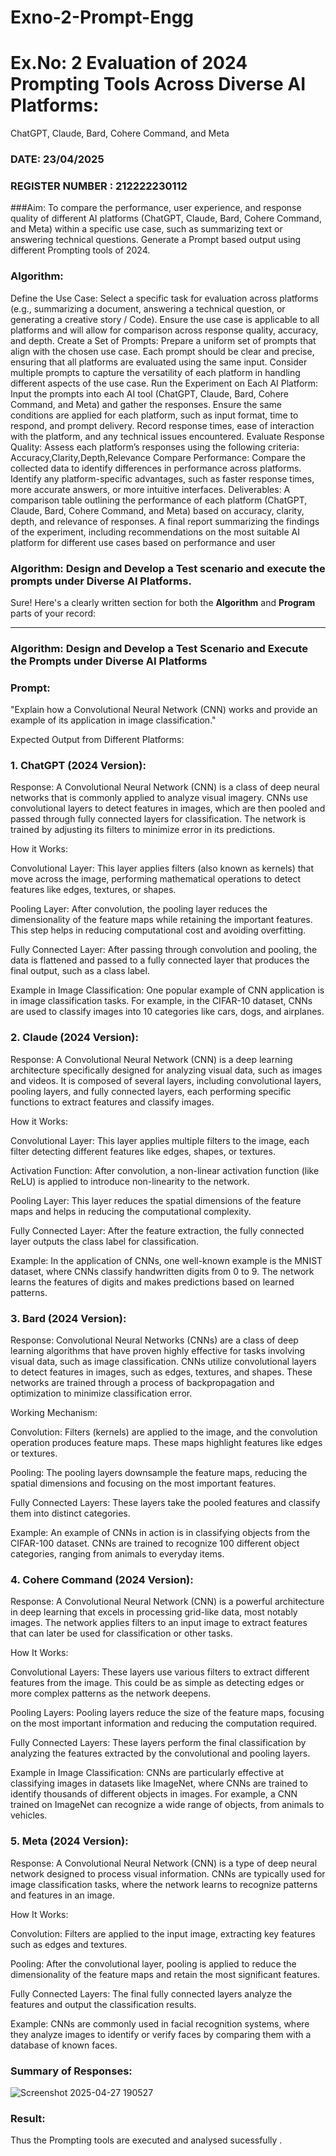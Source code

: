 # Exno-2-Prompt-Engg

# Ex.No: 2 	Evaluation of 2024 Prompting Tools Across Diverse AI Platforms: 
ChatGPT, Claude, Bard, Cohere Command, and Meta 
### DATE: 23/04/2025                                                                            
### REGISTER NUMBER : 212222230112
 
###Aim:
To compare the performance, user experience, and response quality of different AI platforms (ChatGPT, Claude, Bard, Cohere Command, and Meta) within a specific use case, such as summarizing text or answering technical questions. Generate a Prompt based output using different Prompting tools of 2024.

### Algorithm:
Define the Use Case:
Select a specific task for evaluation across platforms (e.g., summarizing a document, answering a technical question, or generating a creative story / Code).
Ensure the use case is applicable to all platforms and will allow for comparison across response quality, accuracy, and depth.
Create a Set of Prompts:
Prepare a uniform set of prompts that align with the chosen use case.
Each prompt should be clear and precise, ensuring that all platforms are evaluated using the same input.
Consider multiple prompts to capture the versatility of each platform in handling different aspects of the use case.
Run the Experiment on Each AI Platform:
Input the prompts into each AI tool (ChatGPT, Claude, Bard, Cohere Command, and Meta) and gather the responses.
Ensure the same conditions are applied for each platform, such as input format, time to respond, and prompt delivery.
Record response times, ease of interaction with the platform, and any technical issues encountered.
Evaluate Response Quality:
Assess each platform’s responses using the following criteria: Accuracy,Clarity,Depth,Relevance 
Compare Performance:
Compare the collected data to identify differences in performance across platforms.
Identify any platform-specific advantages, such as faster response times, more accurate answers, or more intuitive interfaces.
Deliverables:
A comparison table outlining the performance of each platform (ChatGPT, Claude, Bard, Cohere Command, and Meta) based on accuracy, clarity, depth, and relevance of responses.
A final report summarizing the findings of the experiment, including recommendations on the most suitable AI platform for different use cases based on performance and user 


### Algorithm: Design and Develop a Test scenario and execute the prompts under Diverse AI Platforms.

Sure! Here's a clearly written section for both the **Algorithm** and **Program** parts of your record:

---

### **Algorithm: Design and Develop a Test Scenario and Execute the Prompts under Diverse AI Platforms**

### Prompt:
"Explain how a Convolutional Neural Network (CNN) works and provide an example of its application in image classification."

Expected Output from Different Platforms:

### 1. ChatGPT (2024 Version):
Response:
A Convolutional Neural Network (CNN) is a class of deep neural networks that is commonly applied to analyze visual imagery. CNNs use convolutional layers to detect features in images, which are then pooled and passed through fully connected layers for classification. The network is trained by adjusting its filters to minimize error in its predictions.

How it Works:

Convolutional Layer: This layer applies filters (also known as kernels) that move across the image, performing mathematical operations to detect features like edges, textures, or shapes.

Pooling Layer: After convolution, the pooling layer reduces the dimensionality of the feature maps while retaining the important features. This step helps in reducing computational cost and avoiding overfitting.

Fully Connected Layer: After passing through convolution and pooling, the data is flattened and passed to a fully connected layer that produces the final output, such as a class label.

Example in Image Classification: One popular example of CNN application is in image classification tasks. For example, in the CIFAR-10 dataset, CNNs are used to classify images into 10 categories like cars, dogs, and airplanes.

### 2. Claude (2024 Version):
Response:
A Convolutional Neural Network (CNN) is a deep learning architecture specifically designed for analyzing visual data, such as images and videos. It is composed of several layers, including convolutional layers, pooling layers, and fully connected layers, each performing specific functions to extract features and classify images.

How it Works:

Convolutional Layer: This layer applies multiple filters to the image, each filter detecting different features like edges, shapes, or textures.

Activation Function: After convolution, a non-linear activation function (like ReLU) is applied to introduce non-linearity to the network.

Pooling Layer: This layer reduces the spatial dimensions of the feature maps and helps in reducing the computational complexity.

Fully Connected Layer: After the feature extraction, the fully connected layer outputs the class label for classification.

Example: In the application of CNNs, one well-known example is the MNIST dataset, where CNNs classify handwritten digits from 0 to 9. The network learns the features of digits and makes predictions based on learned patterns.

### 3. Bard (2024 Version):
Response:
Convolutional Neural Networks (CNNs) are a class of deep learning algorithms that have proven highly effective for tasks involving visual data, such as image classification. CNNs utilize convolutional layers to detect features in images, such as edges, textures, and shapes. These networks are trained through a process of backpropagation and optimization to minimize classification error.

Working Mechanism:

Convolution: Filters (kernels) are applied to the image, and the convolution operation produces feature maps. These maps highlight features like edges or textures.

Pooling: The pooling layers downsample the feature maps, reducing the spatial dimensions and focusing on the most important features.

Fully Connected Layers: These layers take the pooled features and classify them into distinct categories.

Example: An example of CNNs in action is in classifying objects from the CIFAR-100 dataset. CNNs are trained to recognize 100 different object categories, ranging from animals to everyday items.

### 4. Cohere Command (2024 Version):
Response:
A Convolutional Neural Network (CNN) is a powerful architecture in deep learning that excels in processing grid-like data, most notably images. The network applies filters to an input image to extract features that can later be used for classification or other tasks.

How It Works:

Convolutional Layers: These layers use various filters to extract different features from the image. This could be as simple as detecting edges or more complex patterns as the network deepens.

Pooling Layers: Pooling layers reduce the size of the feature maps, focusing on the most important information and reducing the computation required.

Fully Connected Layers: These layers perform the final classification by analyzing the features extracted by the convolutional and pooling layers.

Example in Image Classification: CNNs are particularly effective at classifying images in datasets like ImageNet, where CNNs are trained to identify thousands of different objects in images. For example, a CNN trained on ImageNet can recognize a wide range of objects, from animals to vehicles.

### 5. Meta (2024 Version):
Response:
A Convolutional Neural Network (CNN) is a type of deep neural network designed to process visual information. CNNs are typically used for image classification tasks, where the network learns to recognize patterns and features in an image.

How It Works:

Convolution: Filters are applied to the input image, extracting key features such as edges and textures.

Pooling: After the convolutional layer, pooling is applied to reduce the dimensionality of the feature maps and retain the most significant features.

Fully Connected Layers: The final fully connected layers analyze the features and output the classification results.

Example: CNNs are commonly used in facial recognition systems, where they analyze images to identify or verify faces by comparing them with a database of known faces.

### Summary of Responses:

![Screenshot 2025-04-27 190527](https://github.com/user-attachments/assets/637f5162-79e6-456a-8343-2caa0b67384a)

### Result:
Thus the Prompting tools are executed and analysed sucessfully .


